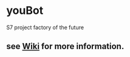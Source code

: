 # youBot
S7 project factory of the future 

## see [Wiki](https://github.com/FactoryOfTheFuture/youBot/wiki) for more information.

